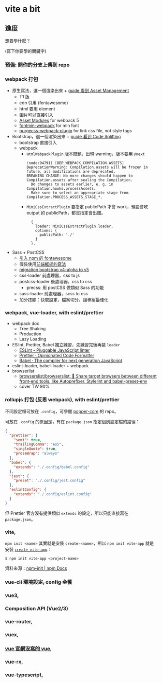 # vite a bit

## 進度

想要學什麼？

(寫下你要學的關鍵字)

### 預備: 開你的分支上傳到 repo
### webpack 打包

- 原生寫法，選一個渲染出來 + [guide 看到 Asset Management](https://webpack.js.org/guides/output-management/)
  - T1 版
  - cdn 引用 (fontawesome)
  - html 要用 element
  - 圖片可以直接引入
  - [Asset Modules](https://webpack.js.org/guides/asset-modules/#custom-data-uri-generator) for webpack 5
  - [fontmin-webpack](https://www.npmjs.com/package/fontmin-webpack) for min font
  - [purgecss-webpack-plugin](https://www.npmjs.com/package/mini-css-extract-plugin) for link css file, not style tags
- Bootstrap，選一個渲染出來 + [guide 看到 Code Splitting](https://webpack.js.org/guides/code-splitting/)
  - bootstrap 直接引入
  - webpack
    - `HtmlWebpackPlugin` 版本問題，出現 warning，版本要用 `@next`
        ```
        (node:94791) [DEP_WEBPACK_COMPILATION_ASSETS] DeprecationWarning: Compilation.assets will be frozen in future, all modifications are deprecated.
        BREAKING CHANGE: No more changes should happen to Compilation.assets after sealing the Compilation.
          Do changes to assets earlier, e. g. in Compilation.hooks.processAssets.
          Make sure to select an appropriate stage from Compilation.PROCESS_ASSETS_STAGE_*.
        ```
    - `MiniCssExtractPlugin` 要指定 publicPath 才會 work，預設會吃 output 的 publicPath，都沒指定會出錯。
        ```
          {
            loader: MiniCssExtractPlugin.loader,
            options: {
              publicPath: './'
            }
          },
        ```
- Sass + PostCSS
    - [引入 npm 的 fontawesome](https://stackoverflow.com/questions/52376720/how-to-make-font-awesome-5-work-with-webpack)
    - 假裝使用[前端框架的寫法](https://vuejs.org/v2/guide/instance.html)
    - [migration bootstrap v4-alpha to v5](https://v5.getbootstrap.com/docs/5.0/migration/)
    - css-loader 前處理器，css to js
    - postcss-loader 後處理器，css to css
        - precss: 用 postCSS 做類似 Sass 的功能
    - sass-loader 前處理器，scss to css
    - 加分技能：快取設定，檔案切分，讓專案最佳化

### webpack, vue-loader, with eslint/prettier

- webpack doc
    - Tree Shaking
    - Production
    - Lazy Loading
- ESlint, Prettier, Babel 獨立練習，先練習完後再裝 `loader`
    - [ESLint - Pluggable JavaScript linter](https://eslint.org/)
    - [Prettier · Opinionated Code Formatter](https://prettier.io/)
    - [Babel · The compiler for next generation JavaScript](https://babeljs.io/)
- eslint-loader, babel-loader + webpack
- browserlist
    - [browserslist/browserslist: 🦔 Share target browsers between different front-end tools, like Autoprefixer, Stylelint and babel-preset-env](https://github.com/browserslist/browserslist)
    - cover TW 90%

### rollupjs 打包 (反思 webpack), with eslint/prettier


不同設定檔可放在 `.config`，可參閱 [popper-core](https://github.com/popperjs/popper-core/tree/master/.config) 的 repo。

可放在 `.config` 的原因是，有在 `package.json` 指定個別設定檔的路徑：

```json
{
  "prettier": {
    "semi": true,
    "trailingComma": "es5",
    "singleQuote": true,
    "proseWrap": "always"
  },
  "babel": {
    "extends": "./.config/babel.config"
  },
  "jest": {
    "preset": "./.config/jest.config"
  },
  "eslintConfig": {
    "extends": "./.config/eslint.config"
  }
}
```

但 Prettier 官方沒有提供類似 `extends` 的設定，所以只能直接寫在 `package.json`。


### vite,


`npm init <name>` 其實就是安裝 `create-<name>`，所以 `npm init vite-app` 就是安裝 [`create-vite-app`](https://github.com/vitejs/create-vite-app)：

```shell
$ npm init vite-app <project-name>
```

資料來源：[npm-init | npm Docs](https://docs.npmjs.com/cli/v6/commands/npm-init)



### ~~vue-cli 環境設定, config 全餐~~

### vue3,
### Composition API (Vue2/3)
### vue-router,
###  vuex,
### [vue 官網沒寫的 vue](https://hackmd.io/zYPD_lQ6R--UbU4jFYWzfw),
### vue-rx,
### vue-typescript,



